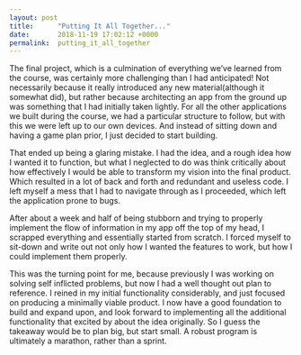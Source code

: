 ```yaml
---
layout: post
title:      "Putting It All Together..."
date:       2018-11-19 17:02:12 +0000
permalink:  putting_it_all_together
---
```




The final project, which is a culmination of everything we’ve learned from the course, was certainly more challenging than I had anticipated! Not necessarily because it really introduced any new material(although it somewhat did), but rather because architecting an app from the ground up was something that I had initially taken lightly.  For all the other applications we built during the course, we had a particular structure to follow, but with this we were left up to our own devices. And instead of sitting down and having a game plan prior, I just decided to start building.

That ended up being a glaring mistake. I had the idea, and a rough idea how I wanted it to function, but what I neglected to do was think critically about how effectively I would be able to transform my vision into the final product.  Which resulted in a lot of back and forth and redundant and useless code.  I left myself a mess that I had to navigate through as I proceeded, which left the application prone to bugs.  

After about a week and half of being stubborn and trying to properly implement the flow of information in my app off the top of my head, I scrapped everything and essentially started from scratch.  I forced myself to sit-down  and write out not only how I wanted the features to work, but how I could implement them properly.   

This was the turning point for me, because previously I was working on solving self inflicted problems, but now I had a well thought out plan to reference.  I reined in my initial functionality considerably, and just focused on producing  a minimally viable product.  I now have a good foundation to  build and expand upon, and look forward to  implementing all the additional functionality that excited by about the idea originally. So I guess the takeaway would be to plan big, but start small.  A robust program is ultimately a marathon, rather than a sprint. 

